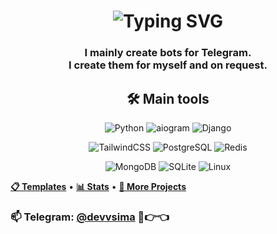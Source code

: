 <h1 align="center">
  <img src="https://readme-typing-svg.herokuapp.com?font=Fira+Code&duration=3000&pause=1000&color=F7F7F7&center=true&vCenter=true&multiline=true&width=500&height=100&lines=Hi+there+👋;I'm+devvsima" alt="Typing SVG" />
</h1>

<h3 align="center">
I mainly create bots for Telegram.<br>
I create them for myself and on request.
</h3>


<div align="center">

## 🛠️ Main tools

![Python](https://img.shields.io/badge/Python-white?style=for-the-badge&logo=python&logoColor=3776AB&color=black)
![aiogram](https://img.shields.io/badge/aiogram-000000?style=for-the-badge&logo=telegram&logoColor=2AABEE)
![Django](https://img.shields.io/badge/Django-000000?style=for-the-badge&logo=django&logoColor=092E20)

![TailwindCSS](https://img.shields.io/badge/Tailwind_CSS-000000?style=for-the-badge&logo=tailwind-css&logoColor=38B2AC)
![PostgreSQL](https://img.shields.io/badge/postgresql-000000?style=for-the-badge&logo=postgresql&logoColor=sky)
![Redis](https://img.shields.io/badge/Redis-111111?style=for-the-badge&logo=redis&logoColor=red)

![MongoDB](https://img.shields.io/badge/MongoDB-000000?style=for-the-badge&logo=mongodb&logoColor=47A248)
![SQLite](https://img.shields.io/badge/SQLite-000000?style=for-the-badge&logo=sqlite&logoColor=003B57)
![Linux](https://img.shields.io/badge/Linux-000000?style=for-the-badge&logo=linux&logoColor=FCC624)

</div>

**[📋 Templates](https://github.com/devvsima/devvsima/blob/main/templates.md)** • **[📊 Stats](https://github.com/devvsima/devvsima/blob/main/stats.md)** •
**[🔗 More Projects](https://github.com/devvsima-unreleased)**

### 📫 Telegram: [@devvsima](https://t.me/devvsima) 🥺👉👈
